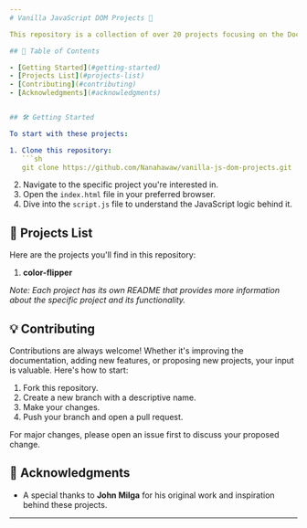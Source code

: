 ```yaml
---
# Vanilla JavaScript DOM Projects 🚀

This repository is a collection of over 20 projects focusing on the Document Object Model (DOM) manipulation using pure, vanilla JavaScript. These projects are inspired by and built upon the foundational work by **John Milga**. Whether you're a beginner wanting to learn, or an experienced developer looking to brush up on your skills, this set of projects offers something for everyone.

## 📌 Table of Contents

- [Getting Started](#getting-started)
- [Projects List](#projects-list)
- [Contributing](#contributing)
- [Acknowledgments](#acknowledgments)


## 🛠 Getting Started

To start with these projects:

1. Clone this repository:
   ```sh
   git clone https://github.com/Nanahawaw/vanilla-js-dom-projects.git
   ```
2. Navigate to the specific project you're interested in.
3. Open the `index.html` file in your preferred browser.
4. Dive into the `script.js` file to understand the JavaScript logic behind it.

## 📜 Projects List

Here are the projects you'll find in this repository:

1. **color-flipper**


*Note: Each project has its own README that provides more information about the specific project and its functionality.*

## 💡 Contributing

Contributions are always welcome! Whether it's improving the documentation, adding new features, or proposing new projects, your input is valuable. Here's how to start:

1. Fork this repository.
2. Create a new branch with a descriptive name.
3. Make your changes.
4. Push your branch and open a pull request.

For major changes, please open an issue first to discuss your proposed change.


## 🙌 Acknowledgments

- A special thanks to **John Milga** for his original work and inspiration behind these projects.

---
```

